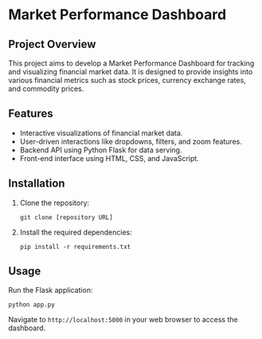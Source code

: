 # Market Performance Dashboard

## Project Overview
This project aims to develop a Market Performance Dashboard for tracking and visualizing financial market data. It is designed to provide insights into various financial metrics such as stock prices, currency exchange rates, and commodity prices.

## Features
- Interactive visualizations of financial market data.
- User-driven interactions like dropdowns, filters, and zoom features.
- Backend API using Python Flask for data serving.
- Front-end interface using HTML, CSS, and JavaScript.

## Installation
1. Clone the repository:
   ```
   git clone [repository URL]
   ```
2. Install the required dependencies:
   ```
   pip install -r requirements.txt
   ```

## Usage
Run the Flask application:
```
python app.py
```
Navigate to `http://localhost:5000` in your web browser to access the dashboard.

